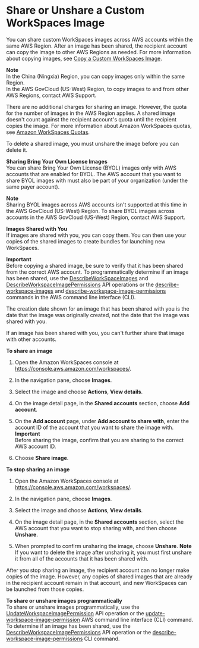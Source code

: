 # Share or Unshare a Custom WorkSpaces Image<a name="share-custom-image"></a>

You can share custom WorkSpaces images across AWS accounts within the same AWS Region\. After an image has been shared, the recipient account can copy the image to other AWS Regions as needed\. For more information about copying images, see [Copy a Custom WorkSpaces Image](copy-custom-image.md)\.

**Note**  
In the China \(Ningxia\) Region, you can copy images only within the same Region\.  
In the AWS GovCloud \(US\-West\) Region, to copy images to and from other AWS Regions, contact AWS Support\.

There are no additional charges for sharing an image\. However, the quota for the number of images in the AWS Region applies\. A shared image doesn't count against the recipient account's quota until the recipient copies the image\. For more information about Amazon WorkSpaces quotas, see [Amazon WorkSpaces Quotas](workspaces-limits.md)\.

To delete a shared image, you must unshare the image before you can delete it\.

**Sharing Bring Your Own License Images**  
You can share Bring Your Own License \(BYOL\) images only with AWS accounts that are enabled for BYOL\. The AWS account that you want to share BYOL images with must also be part of your organization \(under the same payer account\)\.

**Note**  
Sharing BYOL images across AWS accounts isn't supported at this time in the AWS GovCloud \(US\-West\) Region\. To share BYOL images across accounts in the AWS GovCloud \(US\-West\) Region, contact AWS Support\. 

**Images Shared with You**  
If images are shared with you, you can copy them\. You can then use your copies of the shared images to create bundles for launching new WorkSpaces\.

**Important**  
Before copying a shared image, be sure to verify that it has been shared from the correct AWS account\. To programmatically determine if an image has been shared, use the [DescribeWorkSpaceImages](https://docs.aws.amazon.com/workspaces/latest/api/API_DescribeWorkspaceImages.html) and [DescribeWorkspaceImagePermissions](https://docs.aws.amazon.com/workspaces/latest/api/API_DescribeWorkspaceImagePermissions.html) API operations or the [describe\-workspace\-images](https://docs.aws.amazon.com/cli/latest/reference/workspaces/describe-workspace-images.html) and [describe\-workspace\-image\-permissions](https://docs.aws.amazon.com/cli/latest/reference/workspaces/describe-workspace-image-permissions.html) commands in the AWS command line interface \(CLI\)\. 

The creation date shown for an image that has been shared with you is the date that the image was originally created, not the date that the image was shared with you\.

If an image has been shared with you, you can't further share that image with other accounts\.

**To share an image**

1. Open the Amazon WorkSpaces console at [https://console\.aws\.amazon\.com/workspaces/](https://console.aws.amazon.com/workspaces/)\.

1. In the navigation pane, choose **Images**\.

1. Select the image and choose **Actions**, **View details**\.

1. On the image detail page, in the **Shared accounts** section, choose **Add account**\.

1. On the **Add account** page, under **Add account to share with**, enter the account ID of the account that you want to share the image with\.
**Important**  
Before sharing the image, confirm that you are sharing to the correct AWS account ID\.

1. Choose **Share image**\.

**To stop sharing an image**

1. Open the Amazon WorkSpaces console at [https://console\.aws\.amazon\.com/workspaces/](https://console.aws.amazon.com/workspaces/)\.

1. In the navigation pane, choose **Images**\.

1. Select the image and choose **Actions**, **View details**\.

1. On the image detail page, in the **Shared accounts** section, select the AWS account that you want to stop sharing with, and then choose **Unshare**\.

1. When prompted to confirm unsharing the image, choose **Unshare**\.
**Note**  
If you want to delete the image after unsharing it, you must first unshare it from all of the accounts that it has been shared with\.

After you stop sharing an image, the recipient account can no longer make copies of the image\. However, any copies of shared images that are already in the recipient account remain in that account, and new WorkSpaces can be launched from those copies\.

**To share or unshare images programmatically**  
To share or unshare images programmatically, use the [UpdateWorkspaceImagePermission](https://docs.aws.amazon.com/workspaces/latest/api/API_UpdateWorkspaceImagePermission.html) API operation or the [update\-workspace\-image\-permission](https://docs.aws.amazon.com/cli/latest/reference/workspaces/update-workspace-image-permission.html) AWS command line interface \(CLI\) command\. To determine if an image has been shared, use the [DescribeWorkspaceImagePermissions](https://docs.aws.amazon.com/workspaces/latest/api/API_DescribeWorkspaceImagePermissions.html) API operation or the [describe\-workspace\-image\-permissions](https://docs.aws.amazon.com/cli/latest/reference/workspaces/describe-workspace-image-permissions.html) CLI command\. 